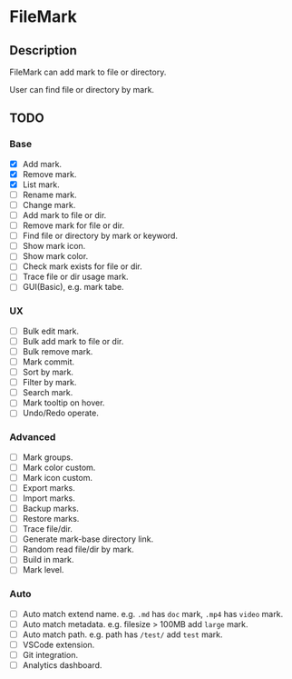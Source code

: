 # FileMark

## Description

FileMark can add mark to file or directory.

User can find file or directory by mark.

## TODO

### Base

- [x] Add mark.
- [x] Remove mark.
- [x] List mark.
- [ ] Rename mark.
- [ ] Change mark.
- [ ] Add mark to file or dir.
- [ ] Remove mark for file or dir.
- [ ] Find file or directory by mark or keyword.
- [ ] Show mark icon.
- [ ] Show mark color.
- [ ] Check mark exists for file or dir.
- [ ] Trace file or dir usage mark.
- [ ] GUI(Basic), e.g. mark tabe.

### UX

- [ ] Bulk edit mark.
- [ ] Bulk add mark to file or dir.
- [ ] Bulk remove mark.
- [ ] Mark commit.
- [ ] Sort by mark.
- [ ] Filter by mark.
- [ ] Search mark.
- [ ] Mark tooltip on hover.
- [ ] Undo/Redo operate.

### Advanced

- [ ] Mark groups.
- [ ] Mark color custom.
- [ ] Mark icon custom.
- [ ] Export marks.
- [ ] Import marks.
- [ ] Backup marks.
- [ ] Restore marks.
- [ ] Trace file/dir.
- [ ] Generate mark-base directory link.
- [ ] Random read file/dir by mark.
- [ ] Build in mark.
- [ ] Mark level.

### Auto

- [ ] Auto match extend name. e.g. `.md` has `doc` mark, `.mp4` has `video` mark.
- [ ] Auto match metadata. e.g. filesize > 100MB add `large` mark.
- [ ] Auto match path. e.g. path has `/test/` add `test` mark.
- [ ] VSCode extension.
- [ ] Git integration.
- [ ] Analytics dashboard.

